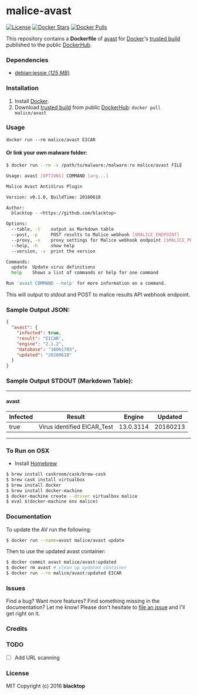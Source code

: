 malice-avast
==========

[![License](http://img.shields.io/:license-mit-blue.svg)](http://doge.mit-license.org) [![Docker Stars](https://img.shields.io/docker/stars/malice/avast.svg)](https://hub.docker.com/r/malice/avast/) [![Docker Pulls](https://img.shields.io/docker/pulls/malice/avast.svg)](https://hub.docker.com/r/malice/avast/)

This repository contains a **Dockerfile** of [avast](https://www.avast.com/en-us/linux-server-antivirus) for [Docker](https://www.docker.io/)'s [trusted build](https://index.docker.io/u/malice/avast/) published to the public [DockerHub](https://index.docker.io/).

### Dependencies

-	[debian:jessie (*125 MB*\)](https://index.docker.io/_/debian/)

### Installation

1.	Install [Docker](https://www.docker.io/).
2.	Download [trusted build](https://hub.docker.com/r/malice/avast/) from public [DockerHub](https://hub.docker.com): `docker pull malice/avast`

### Usage

```
docker run --rm malice/avast EICAR
```

#### Or link your own malware folder:

```bash
$ docker run --rm -v /path/to/malware:/malware:ro malice/avast FILE

Usage: avast [OPTIONS] COMMAND [arg...]

Malice Avast AntiVirus Plugin

Version: v0.1.0, BuildTime: 20160618

Author:
  blacktop - <https://github.com/blacktop>

Options:
  --table, -t    output as Markdown table
  --post, -p     POST results to Malice webhook [$MALICE_ENDPOINT]
  --proxy, -x    proxy settings for Malice webhook endpoint [$MALICE_PROXY]
  --help, -h     show help
  --version, -v  print the version

Commands:
  update  Update virus definitions
  help    Shows a list of commands or help for one command

Run 'avast COMMAND --help' for more information on a command.
```

This will output to stdout and POST to malice results API webhook endpoint.

### Sample Output JSON:

```json
{
  "avast": {
    "infected": true,
    "result": "EICAR",
    "engine": "2.1.2",
    "database": "16061703",
    "updated": "20160618"
  }
}
```

### Sample Output STDOUT (Markdown Table):

---

#### avast

| Infected | Result                      | Engine    | Updated  |
|----------|-----------------------------|-----------|----------|
| true     | Virus identified EICAR_Test | 13.0.3114 | 20160213 |

---

### To Run on OSX

-	Install [Homebrew](http://brew.sh)

```bash
$ brew install caskroom/cask/brew-cask
$ brew cask install virtualbox
$ brew install docker
$ brew install docker-machine
$ docker-machine create --driver virtualbox malice
$ eval $(docker-machine env malice)
```

### Documentation

To update the AV run the following:

```bash
$ docker run --name=avast malice/avast update
```

Then to use the updated avast container:

```bash
$ docker commit avast malice/avast:updated
$ docker rm avast # clean up updated container
$ docker run --rm malice/avast:updated EICAR
```

### Issues

Find a bug? Want more features? Find something missing in the documentation? Let me know! Please don't hesitate to [file an issue](https://github.com/maliceio/malice-av/issues/new) and I'll get right on it.

### Credits

### TODO
 - [ ] Add URL scanning

### License

MIT Copyright (c) 2016 **blacktop**